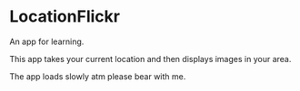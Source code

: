 # LocationFlickr
An app for learning.

This app takes your current location and then displays images in your area.

The app loads slowly atm please bear with me.
